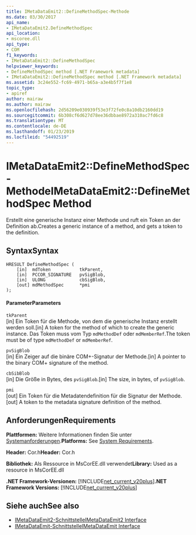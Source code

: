 ```yaml
---
title: IMetaDataEmit2::DefineMethodSpec-Methode
ms.date: 03/30/2017
api_name:
- IMetaDataEmit2.DefineMethodSpec
api_location:
- mscoree.dll
api_type:
- COM
f1_keywords:
- IMetaDataEmit2::DefineMethodSpec
helpviewer_keywords:
- DefineMethodSpec method [.NET Framework metadata]
- IMetaDataEmit2::DefineMethodSpec method [.NET Framework metadata]
ms.assetid: 3c24e552-fc69-4971-b65a-a3e4b5f7f1e8
topic_type:
- apiref
author: mairaw
ms.author: mairaw
ms.openlocfilehash: 2d56209e030939f53e3f72fe0c8a10db2160dd19
ms.sourcegitcommit: 6b308cf6d627d78ee36dbbae8972a310ac7fd6c8
ms.translationtype: MT
ms.contentlocale: de-DE
ms.lasthandoff: 01/23/2019
ms.locfileid: "54492519"
---
```

# <a name="imetadataemit2definemethodspec-method"></a><span data-ttu-id="3feeb-102">IMetaDataEmit2::DefineMethodSpec-Methode</span><span class="sxs-lookup"><span data-stu-id="3feeb-102">IMetaDataEmit2::DefineMethodSpec Method</span></span>
<span data-ttu-id="3feeb-103">Erstellt eine generische Instanz einer Methode und ruft ein Token an der Definition ab.</span><span class="sxs-lookup"><span data-stu-id="3feeb-103">Creates a generic instance of a method, and gets a token to the definition.</span></span>  
  
## <a name="syntax"></a><span data-ttu-id="3feeb-104">Syntax</span><span class="sxs-lookup"><span data-stu-id="3feeb-104">Syntax</span></span>  
  
```  
HRESULT DefineMethodSpec (  
    [in]  mdToken           tkParent,   
    [in]  PCCOR_SIGNATURE   pvSigBlob,   
    [in]  ULONG             cbSigBlob,   
    [out] mdMethodSpec      *pmi  
);  
```  
  
#### <a name="parameters"></a><span data-ttu-id="3feeb-105">Parameter</span><span class="sxs-lookup"><span data-stu-id="3feeb-105">Parameters</span></span>  
 `tkParent`  
 <span data-ttu-id="3feeb-106">[in] Ein Token für die Methode, von dem die generische Instanz erstellt werden soll.</span><span class="sxs-lookup"><span data-stu-id="3feeb-106">[in] A token for the method of which to create the generic instance.</span></span> <span data-ttu-id="3feeb-107">Das Token muss vom Typ `mdMethodDef` oder `mdMemberRef`.</span><span class="sxs-lookup"><span data-stu-id="3feeb-107">The token must be of type `mdMethodDef` or `mdMemberRef`.</span></span>  
  
 `pvSigBlob`  
 <span data-ttu-id="3feeb-108">[in] Ein Zeiger auf die binäre COM+-Signatur der Methode.</span><span class="sxs-lookup"><span data-stu-id="3feeb-108">[in] A pointer to the binary COM+ signature of the method.</span></span>  
  
 `cbSibBlob`  
 <span data-ttu-id="3feeb-109">[in] Die Größe in Bytes, des `pvSigBlob`.</span><span class="sxs-lookup"><span data-stu-id="3feeb-109">[in] The size, in bytes, of `pvSigBlob`.</span></span>  
  
 `pmi`  
 <span data-ttu-id="3feeb-110">[out] Ein Token für die Metadatendefinition für die Signatur der Methode.</span><span class="sxs-lookup"><span data-stu-id="3feeb-110">[out] A token to the metadata signature definition of the method.</span></span>  
  
## <a name="requirements"></a><span data-ttu-id="3feeb-111">Anforderungen</span><span class="sxs-lookup"><span data-stu-id="3feeb-111">Requirements</span></span>  
 <span data-ttu-id="3feeb-112">**Plattformen:** Weitere Informationen finden Sie unter [Systemanforderungen](../../../../docs/framework/get-started/system-requirements.md).</span><span class="sxs-lookup"><span data-stu-id="3feeb-112">**Platforms:** See [System Requirements](../../../../docs/framework/get-started/system-requirements.md).</span></span>  
  
 <span data-ttu-id="3feeb-113">**Header:** Cor.h</span><span class="sxs-lookup"><span data-stu-id="3feeb-113">**Header:** Cor.h</span></span>  
  
 <span data-ttu-id="3feeb-114">**Bibliothek:** Als Ressource in MsCorEE.dll verwendet</span><span class="sxs-lookup"><span data-stu-id="3feeb-114">**Library:** Used as a resource in MsCorEE.dll</span></span>  
  
 <span data-ttu-id="3feeb-115">**.NET Framework-Versionen:** [!INCLUDE[net_current_v20plus](../../../../includes/net-current-v20plus-md.md)]</span><span class="sxs-lookup"><span data-stu-id="3feeb-115">**.NET Framework Versions:** [!INCLUDE[net_current_v20plus](../../../../includes/net-current-v20plus-md.md)]</span></span>  
  
## <a name="see-also"></a><span data-ttu-id="3feeb-116">Siehe auch</span><span class="sxs-lookup"><span data-stu-id="3feeb-116">See also</span></span>
- [<span data-ttu-id="3feeb-117">IMetaDataEmit2-Schnittstelle</span><span class="sxs-lookup"><span data-stu-id="3feeb-117">IMetaDataEmit2 Interface</span></span>](../../../../docs/framework/unmanaged-api/metadata/imetadataemit2-interface.md)
- [<span data-ttu-id="3feeb-118">IMetaDataEmit-Schnittstelle</span><span class="sxs-lookup"><span data-stu-id="3feeb-118">IMetaDataEmit Interface</span></span>](../../../../docs/framework/unmanaged-api/metadata/imetadataemit-interface.md)
